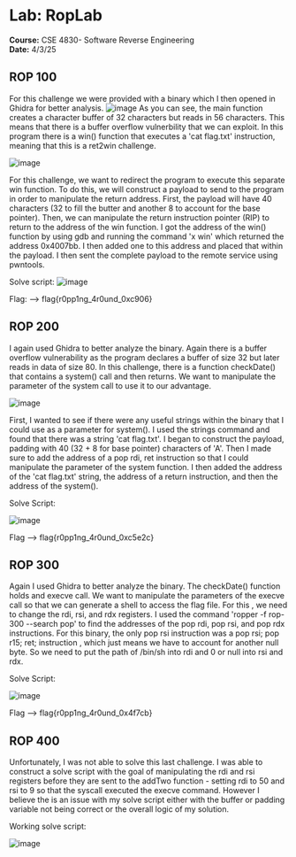 # Lab: RopLab
**Course:** CSE 4830- Software Reverse Engineering  
**Date:** 4/3/25



## ROP 100
For this challenge we were provided with a binary which I then opened in Ghidra for better analysis.
![image](https://github.com/user-attachments/assets/25784551-33a8-4c8f-a07d-75117cf21fb1)
As you can see, the main function creates a character buffer of 32 characters but reads in 56 characters. This means that there is a buffer overflow vulnerbility that we can exploit. In this program there is a win() function that executes a 'cat flag.txt' instruction, meaning that this is a ret2win challenge.

![image](https://github.com/user-attachments/assets/328f0b2f-7830-4ed2-b842-d366506c3903)

For this challenge, we want to redirect the program to execute this separate win function. To do this, we will construct a payload to send to the program in order to manipulate the return address. First, the payload will have 40 characters (32 to fill the butter and another 8 to account for the base pointer). Then, we can manipulate the return instruction pointer (RIP) to return to the address of the win function. I got the address of the win() function by using gdb and running the command 'x win' which returned the address 0x4007bb. I then added one to this address and placed that within the payload. I then sent the complete payload to the remote service using pwntools.

Solve script:
![image](https://github.com/user-attachments/assets/c7b364c1-a3ad-470a-942c-7349fd4e715a)


Flag: --> flag{r0pp1ng_4r0und_0xc906}

## ROP 200
I again used Ghidra to better analyze the binary. Again there is a buffer overflow vulnerability as the program declares a buffer of size 32 but later reads in data of size 80. In this challenge, there is a function checkDate() that contains a system() call and then returns. We want to manipulate the parameter of the system call to use it to our advantage. 


![image](https://github.com/user-attachments/assets/842e6db9-a757-4ad0-82ac-69e7f890dde7)

First, I wanted to see if there were any useful strings within the binary that I could use as a parameter for system(). I used the strings command and found that there was a string 'cat flag.txt'. I began to construct the payload, padding with 40 (32 + 8 for base pointer) characters of 'A'. Then I made sure to add the address of a pop rdi, ret instruction so that I could manipulate the parameter of the system function. I then added the address of the 'cat flag.txt' string, the address of a return instruction, and then the address of the system(). 

Solve Script:

![image](https://github.com/user-attachments/assets/0de4b722-1ea2-411f-b759-0e828873b891)


Flag --> flag{r0pp1ng_4r0und_0xc5e2c}

## ROP 300
Again I used Ghidra to better analyze the binary. The checkDate() function holds and execve call. We want to manipulate the parameters of the execve call so that we can generate a shell to access the flag file. For this , we need to change the rdi, rsi, and rdx registers. I used the command 'ropper -f rop-300 --search pop' to find the addresses of the pop rdi, pop rsi, and pop rdx instructions. For this binary, the only pop rsi instruction was a pop rsi; pop r15; ret; instruction , which just means we have to account for another null byte. So we need to put the path of /bin/sh into rdi and 0 or null into rsi and rdx. 


Solve Script:

![image](https://github.com/user-attachments/assets/b1b7c2de-eaf4-494f-9114-8ee77d445533)


Flag --> flag{r0pp1ng_4r0und_0x4f7cb}

## ROP 400
Unfortunately, I was not able to solve this last challenge. I was able to construct a solve script with the goal of manipulating the rdi and rsi registers before they are sent to the addTwo function - setting rdi to 50 and rsi to 9 so that the syscall executed the execve command. However I believe the is an issue with my solve script either with the buffer or padding variable not being correct or the overall logic of my solution. 

Working solve script:


![image](https://github.com/user-attachments/assets/886abf43-343a-47ff-a2bd-02fc3d926382)



